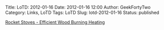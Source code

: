 Title: LoTD: 2012-01-16
Date: 2012-01-16 12:00
Author: GeekFortyTwo
Category: Links, LoTD
Tags: LoTD
Slug: lotd-2012-01-16
Status: published

[Rocket Stoves - Efficient Wood Burning
Heating](http://www.ernieanderica.info/rocketstoves)
